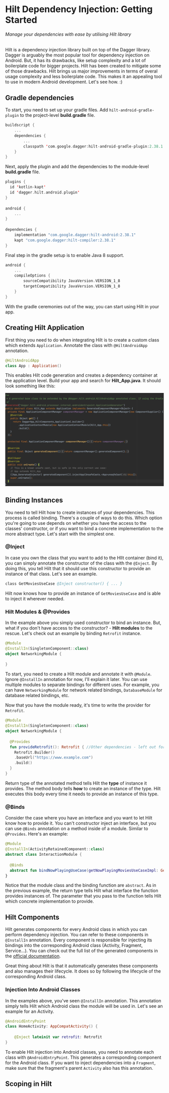 # Hilt Dependency Injection: Getting Started
###### Manage your dependencies with ease by utilising Hilt library  

Hilt is a dependency injection library built on top of the Dagger library. Dagger is arguably the most popular tool for dependency injection on Android. But, it has its drawbacks, like setup complexity and a lot of boilerplate code for bigger projects. Hilt has been created to mitigate some of those drawbacks. Hilt brings us major improvements in terms of overal usage complexity and less boilerplate code. This makes it an appealing tool to use in modern Android development.  Let's see how. :)



## Gradle dependencies

To start, you need to set up your gradle files. Add `hilt-android-gradle-plugin` to the project-level **build.gradle** file.  

~~~kotlin
buildscript {
    ...
    dependencies {
        ...
        classpath 'com.google.dagger:hilt-android-gradle-plugin:2.38.1'
    }
}
~~~

Next, apply the plugin and add the dependencies to the module-level **build.gradle** file.

~~~kotlin
plugins {
  id 'kotlin-kapt'
  id 'dagger.hilt.android.plugin'
}

android {
    ...
}

dependencies {
    implementation "com.google.dagger:hilt-android:2.38.1"
    kapt "com.google.dagger:hilt-compiler:2.38.1"
}
~~~

Final step in the gradle setup is to enable Java 8 support.  

~~~kotlin
android {
    ...
    compileOptions {
        sourceCompatibility JavaVersion.VERSION_1_8
        targetCompatibility JavaVersion.VERSION_1_8
    }
}
~~~

With the gradle ceremonies out of the way, you can start using Hilt in your app.



## Creating Hilt Application

First thing you need to do when integrating Hilt is to create a custom class which extends `Application`. Annotate the class with `@HiltAndroidApp` annotation. 

~~~kotlin
@HiltAndroidApp
class App : Application()
~~~

This enables Hilt code generation and creates a dependency container at the application level. 
Build your app and search for **Hilt_App.java**. It should look something like this: 

![Hilt](Images/hiltAppGenerated.png)



## Binding Instances

You need to tell Hilt how to create instances of your dependencies. This process is called binding. There's a couple of ways to do this. Which option you're going to use depends on whether you have the access to the classes' constructor, or if you want to bind a concrete implementation to the more abstract type. Let's start with the simplest one.

### @Inject

In case you own the class that you want to add to the HIlt container (bind it), you can simply annotate the constructor of the class with the `@Inject`. By doing this, you tell Hilt that it should use this constructor to provide an instance of that class. Let's see an example.

```s
class GetMoviesUseCase @Inject constructor() { ... }
```

Hilt now knows how to provide an instance of `GetMoviesUseCase` and is able to inject it wherever needed. 

### Hilt Modules & @Provides

In the example above you simply used constructor to bind an instance. But, what if you don't have access to the constructor? - **Hilt modules** to the rescue. Let's check out an example by binding `Retrofit` instance.

```kotlin
@Module
@InstallIn(SingletonComponent::class)
object NetworkingModule {
  
}
```

To start, you need to create a Hilt module and annotate it with `@Module`. Ignore `@InstallIn` annotation for now, I'll explain it later. You can use multiple modules to separate bindings for different uses. For example, you can have `NetworkingModule` for network related bindings, `DatabaseModule` for database related bindings, etc. 

Now that you have the module ready, it's time to write the provider for `Retrofit`. 

```kotlin
@Module
@InstallIn(SingletonComponent::class)
object NetworkingModule {
  
  @Provides
  fun provideRetrofit(): Retrofit { //Other dependencies - left out for brevity
    Retrofit.Builder()
    .baseUrl("https://www.example.com")
    .build()
  }
}
```

Return type of the annotated method tells Hilt the **type** of instance it provides. The method body tells **how** to create an instance of the type. Hilt executes this body every time it needs to provide an instance of this type. 

### @Binds

Consider the case where you have an interface and you want to let Hilt know how to provide it. You can't constructor inject an interface, but you can use `@Binds` annotation on a method inside of a module. Similar to `@Provides`. Here's an example:

```kotlin
@Module
@InstallIn(ActivityRetainedComponent::class) 
abstract class InteractionModule {
  
  @Binds
  abstract fun bindNowPlayingUseCase(getNowPlayingMoviesUseCaseImpl: GetMoviesUseCaseImpl): GetMoviesUseCase
}
```

Notice that the module class and the binding function are `abstract`. As in the previous example, the return type tells Hilt what interface the function provides instances of. The parameter that you pass to the function tells Hilt which concrete implementation to provide. 



## Hilt Components

Hilt generates components for every Android class in which you can perform dependency injection. You can refer to these components in `@InstallIn` annotation. Every component is responsible for injecting its bindings into the corresponding Android class (Activity, Fragment, Service...). 
You can check out the full list of the generated components in the [official documentation](https://developer.android.com/training/dependency-injection/hilt-android#generated-components). 

Great thing about Hilt is that it automatically generates these components and also manages their lifecycle. It does so by following the lifecycle of the corresponding Android class.

### Injection Into Android Classes

In the examples above, you've seen `@InstallIn` annotation. This annotation simply tells Hilt which Android class the module will be used in. Let's see an example for an Activity. 

```kotlin
@AndroidEntryPoint
class HomeActivity: AppCompatActivity() {
  
	@Inject lateinit var retrofit: Retrofit
}
```

To enable Hilt injection into Android classes, you need to annotate each class with `@AndroidEntryPoint`. This generates a corresponding component for the Android class. If you want to inject dependencies into a `Fragment`, make sure that the fragment's parent `Activity` also has this annotation. 



## Scoping in Hilt




